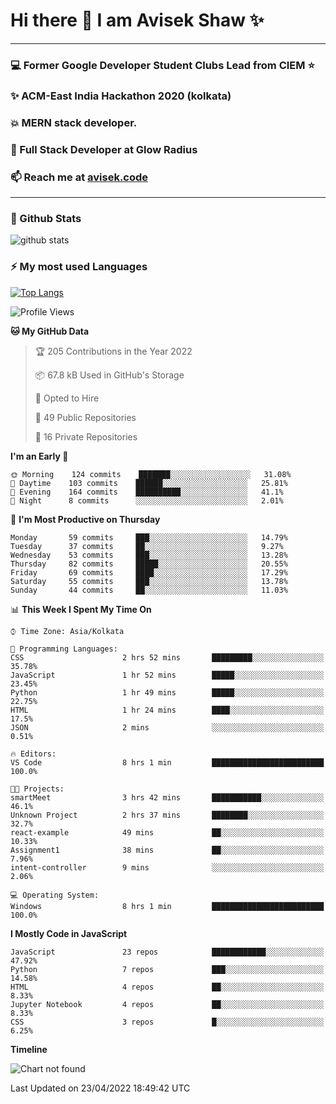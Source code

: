 # Hi there 👋 I am Avisek Shaw ✨

---
### :computer: Former Google Developer Student Clubs Lead from CIEM :star: 
###  ✨ ACM-East India Hackathon 2020 (kolkata)
###  :boom: MERN stack developer.
###  🔭 Full Stack Developer at Glow Radius
###  📫 Reach me at [avisek.code](https://avisekcode.netlify.app/)
---
### 🌱 Github Stats
![github stats](https://github-readme-stats.vercel.app/api?username=shawavisek35&count_private=true&show_icons=true&bg_color=315,48c6ef,6f86d6&title_color=ffffff&text_color=ffffff&icon_color=ee609c)
### ⚡ My most used Languages 
<!--![github stats](https://github-readme-stats.vercel.app/api?username=shawavisek35&show_icons=true&theme=radical)-->
[![Top Langs](https://github-readme-stats.vercel.app/api/top-langs/?username=shawavisek35&layout=compact)](https://github.com/shawavisek35)
<!--START_SECTION:waka-->
![Profile Views](http://img.shields.io/badge/Profile%20Views-0-blue)

**🐱 My GitHub Data** 

> 🏆 205 Contributions in the Year 2022
 > 
> 📦 67.8 kB Used in GitHub's Storage 
 > 
> 💼 Opted to Hire
 > 
> 📜 49 Public Repositories 
 > 
> 🔑 16 Private Repositories  
 > 
**I'm an Early 🐤** 

```text
🌞 Morning    124 commits    ███████░░░░░░░░░░░░░░░░░░   31.08% 
🌆 Daytime    103 commits    ██████░░░░░░░░░░░░░░░░░░░   25.81% 
🌃 Evening    164 commits    ██████████░░░░░░░░░░░░░░░   41.1% 
🌙 Night      8 commits      ░░░░░░░░░░░░░░░░░░░░░░░░░   2.01%

```
📅 **I'm Most Productive on Thursday** 

```text
Monday       59 commits     ███░░░░░░░░░░░░░░░░░░░░░░   14.79% 
Tuesday      37 commits     ██░░░░░░░░░░░░░░░░░░░░░░░   9.27% 
Wednesday    53 commits     ███░░░░░░░░░░░░░░░░░░░░░░   13.28% 
Thursday     82 commits     █████░░░░░░░░░░░░░░░░░░░░   20.55% 
Friday       69 commits     ████░░░░░░░░░░░░░░░░░░░░░   17.29% 
Saturday     55 commits     ███░░░░░░░░░░░░░░░░░░░░░░   13.78% 
Sunday       44 commits     ██░░░░░░░░░░░░░░░░░░░░░░░   11.03%

```


📊 **This Week I Spent My Time On** 

```text
⌚︎ Time Zone: Asia/Kolkata

💬 Programming Languages: 
CSS                      2 hrs 52 mins       █████████░░░░░░░░░░░░░░░░   35.78% 
JavaScript               1 hr 52 mins        █████░░░░░░░░░░░░░░░░░░░░   23.45% 
Python                   1 hr 49 mins        █████░░░░░░░░░░░░░░░░░░░░   22.75% 
HTML                     1 hr 24 mins        ████░░░░░░░░░░░░░░░░░░░░░   17.5% 
JSON                     2 mins              ░░░░░░░░░░░░░░░░░░░░░░░░░   0.51%

🔥 Editors: 
VS Code                  8 hrs 1 min         █████████████████████████   100.0%

🐱‍💻 Projects: 
smartMeet                3 hrs 42 mins       ███████████░░░░░░░░░░░░░░   46.1% 
Unknown Project          2 hrs 37 mins       ████████░░░░░░░░░░░░░░░░░   32.7% 
react-example            49 mins             ██░░░░░░░░░░░░░░░░░░░░░░░   10.33% 
Assignment1              38 mins             ██░░░░░░░░░░░░░░░░░░░░░░░   7.96% 
intent-controller        9 mins              ░░░░░░░░░░░░░░░░░░░░░░░░░   2.06%

💻 Operating System: 
Windows                  8 hrs 1 min         █████████████████████████   100.0%

```

**I Mostly Code in JavaScript** 

```text
JavaScript               23 repos            ████████████░░░░░░░░░░░░░   47.92% 
Python                   7 repos             ███░░░░░░░░░░░░░░░░░░░░░░   14.58% 
HTML                     4 repos             ██░░░░░░░░░░░░░░░░░░░░░░░   8.33% 
Jupyter Notebook         4 repos             ██░░░░░░░░░░░░░░░░░░░░░░░   8.33% 
CSS                      3 repos             █░░░░░░░░░░░░░░░░░░░░░░░░   6.25%

```


**Timeline**

![Chart not found](https://raw.githubusercontent.com/shawavisek35/shawavisek35/master/charts/bar_graph.png) 


 Last Updated on 23/04/2022 18:49:42 UTC
<!--END_SECTION:waka-->
